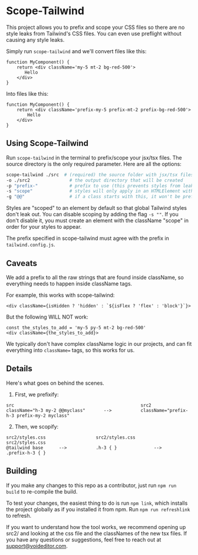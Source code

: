 
# Scope-Tailwind

This project allows you to prefix and scope your CSS files so there are no style leaks from Tailwind's CSS files. You can even use preflight without causing any style leaks. 

Simply run `scope-tailwind` and we'll convert files like this:

```tsx
function MyComponent() {
    return <div className='my-5 mt-2 bg-red-500'>
       Hello
    </div>
}
```

Into files like this:

```tsx
function MyComponent() {
    return <div className='prefix-my-5 prefix-mt-2 prefix-bg-red-500'>
        Hello
    </div>
}
```



## Using Scope-Tailwind
Run `scope-tailwind` in the terminal to prefix/scope your jsx/tsx files. The source directory is the only required parameter. Here are all the options:

```bash
scope-tailwind ./src  # (required) the source folder with jsx/tsx files to scopify
-o ./src2               # the output directory that will be created
-p "prefix-"            # prefix to use (this prevents styles from leaking out)
-s "scope"              # styles will only apply in an HTMLElement with this className. This prevents Tailwind's global styles from leaking out
-g "@@"                 # if a class starts with this, it won't be prefixed. For example, "@@myclass" will be converted to "myclass" instead of "prefix-myclass"
```


Styles are "scoped" to an element by default so that global Tailwind styles don't leak out. You can disable scoping by adding the flag `-s ""`. If you don't disable it, you must create an element with the className "scope" in order for your styles to appear. 

The prefix specified in scope-tailwind must agree with the prefix in `tailwind.config.js`.

## Caveats
We add a prefix to all the raw strings that are found inside className, so everything needs to happen inside className tags.

For example, this works with scope-tailwind:
```tsx
<div className={isHidden ? 'hidden' : `${isFlex ? 'flex' : 'block'}`}>
```

But the following WILL NOT work:

```tsx
const the_styles_to_add = 'my-5 py-5 mt-2 bg-red-500'
<div className={the_styles_to_add}>
```

We typically don't have complex className logic in our projects, and can fit everything into `className=` tags, so this works for us.


## Details

Here's what goes on behind the scenes.

1. First, we prefixify:
```raw
src                                                src2
className="h-3 my-2 @@myclass"       -->           className="prefix-h-3 prefix-my-2 myclass"
```



2. Then, we scopify:
```raw
src2/styles.css                   src2/styles.css                     src2/styles.css
@tailwind base      -->           .h-3 { }              -->           .prefix-h-3 { }
```



## Building

If you make any changes to this repo as a contributor, just run `npm run build` to re-compile the build.

To test your changes, the easiest thing to do is run `npm link`, which installs the project globally as if you installed it from npm. Run `npm run refreshlink` to refresh.

If you want to understand how the tool works, we recommend opening up src2/ and looking at the css file and the classNames of the new tsx files. If you have any questions or suggestions, feel free to reach out at support@voideditor.com.

